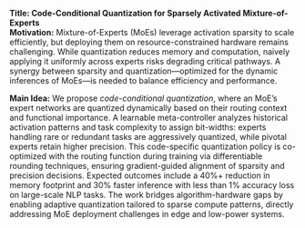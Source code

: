 **Title: Code-Conditional Quantization for Sparsely Activated Mixture-of-Experts**  
**Motivation:** Mixture-of-Experts (MoEs) leverage activation sparsity to scale efficiently, but deploying them on resource-constrained hardware remains challenging. While quantization reduces memory and computation, naively applying it uniformly across experts risks degrading critical pathways. A synergy between sparsity and quantization—optimized for the dynamic inferences of MoEs—is needed to balance efficiency and performance.  

**Main Idea:** We propose *code-conditional quantization*, where an MoE’s expert networks are quantized dynamically based on their routing context and functional importance. A learnable meta-controller analyzes historical activation patterns and task complexity to assign bit-widths: experts handling rare or redundant tasks are aggressively quantized, while pivotal experts retain higher precision. This code-specific quantization policy is co-optimized with the routing function during training via differentiable rounding techniques, ensuring gradient-guided alignment of sparsity and precision decisions. Expected outcomes include a 40%+ reduction in memory footprint and 30% faster inference with less than 1% accuracy loss on large-scale NLP tasks. The work bridges algorithm-hardware gaps by enabling adaptive quantization tailored to sparse compute patterns, directly addressing MoE deployment challenges in edge and low-power systems.